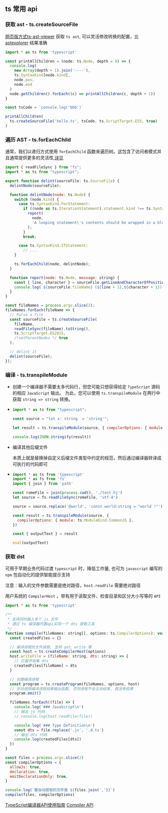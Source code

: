 ## ts 常用 api

### 获取 ast - ts.createSourceFile

[网页版方式ts-ast-viewer](https://ts-ast-viewer.com/#code/MYewdgziA2CmB00QHMAUByARt9BKIA) 获取 `ts ast`, 可以灵活修改转换的配置，比 [astexplorer](https://astexplorer.net/) 结果准确


```typescript
import * as ts from 'typescript'

const printAllChildren = (node: ts.Node, depth = 0) => {
  console.log(
    new Array(depth + 1).join('----'),
    ts.SyntaxKind[node.kind],
    node.pos,
    node.end
  )
  node.getChildren().forEach((c) => printAllChildren(c, depth + 1))
}

const tsCode = `console.log('bbb')`

printAllChildren(
  ts.createSourceFile('hello.ts', tsCode, ts.ScriptTarget.ES5, true)
)
```

### 遍历 AST - ts.forEachChild
通常，我们以递归方式使用 `forEachChild` 函数来遍历树。这包含了访问者模式并且通常提供更多的灵活性,[详见](https://juejin.cn/post/7042498660977868814)
```js
import { readFileSync } from "fs";
import * as ts from "typescript";

export function delint(sourceFile: ts.SourceFile) {
  delintNode(sourceFile);

  function delintNode(node: ts.Node) {
    switch (node.kind) {
      case ts.SyntaxKind.ForStatement:
        if ((node as ts.IterationStatement).statement.kind !== ts.SyntaxKind.Block) {
          report(
            node,
            'A looping statement\'s contents should be wrapped in a block body.'
          );
        }
        break;

      case ts.SyntaxKind.IfStatement:
        // ....
    }

    ts.forEachChild(node, delintNode);
  }

  function report(node: ts.Node, message: string) {
    const { line, character } = sourceFile.getLineAndCharacterOfPosition(node.getStart());
    console.log(`${sourceFile.fileName} (${line + 1},${character + 1}): ${message}`);
  }
}

const fileNames = process.argv.slice(2);
fileNames.forEach(fileName => {
  // Parse a file
  const sourceFile = ts.createSourceFile(
    fileName,
    readFileSync(fileName).toString(),
    ts.ScriptTarget.ES2015,
    /*setParentNodes */ true
  );

  // delint it
  delint(sourceFile);
});
```


### 编译 - ts.transpileModule
- 创建一个编译器不需要太多代码行，但您可能只想获得给定 `TypeScript` 源码的相应 `JavaScript` 输出。 为此，您可以使用 `ts.transpileModule` 在两行中获取 `string => string` 转换。
- ```js
  import * as ts from "typescript";

  const source = "let x: string  = 'string'";

  let result = ts.transpileModule(source, { compilerOptions: { module: ts.ModuleKind.CommonJS }});

  console.log(JSON.stringify(result))
  ```

- 编译其他后缀文件

  本质上就是替换掉自定义后缀文件类型中约定的规范，然后通过编译器转译成可执行的代码即可
- ```js
  import * as ts from 'typescript'
  import * as fs from 'fs'
  import { join } from 'path'

  const romeFile = join(process.cwd(), './test.hj')
  let source = fs.readFileSync(romeFile, 'utf-8')

  source = source.replace('@world', 'const world:string = "world !"')

  const result = ts.transpileModule(source, {
    compilerOptions: { module: ts.ModuleKind.CommonJS },
  })

  const { outputText } = result

  eval(outputText)
  ```

### 获取 dst
可用于早期业务代码过渡 `typescript` 时，降低工作量, 也可为 `javascript` 编写的 `npm` 包自动化的提供智能提示支持

注意：输入的文件参数需要是绝对路径，`host.readFile` 需要绝对路径

用户系统的 `CompilerHost` ，带有用于读取文件、检查目录和区分大小写等的 `API`

```js
import * as ts from 'typescript'

/**
 * 支持同时输入多个 js 文件
 * 通过 ts 编译器内置api实现一个 dts 提取工具
 */
function compile(fileNames: string[], options: ts.CompilerOptions): void {
  const createdFiles = {}

  // 编译进程的文件读取, 支持 get、write 等
  const host = ts.createCompilerHost(options)
  host.writeFile = (fileName: string, dts: string) => {
    // 拦截并收集 dts
    createdFiles[fileName] = dts
  }

  // 创建编译进程
  const program = ts.createProgram(fileNames, options, host)
  // 手动调用编译进程结果输出函数, 否则进程不会主动结束, 就没有结果
  program.emit()

  fileNames.forEach((file) => {
    console.log('### JavaScript\n')
    // 输出 js 代码
    // console.log(host.readFile(file))

    console.log('### Type Definition\n')
    const dts = file.replace('.js', '.d.ts')
    // 输出 dts 代码
    console.log(createdFiles[dts])
  })
}

const files = process.argv.slice(2)
const compilerOptions = {
  allowJs: true,
  declaration: true,
  emitDeclarationOnly: true,
}

console.log(`要自动提取的文件是 ${files.join(',')}`)
compile(files, compilerOptions)
```


[TypeScript编译器API使用指南](https://juejin.cn/post/7042498660977868814)
[Compiler API](https://github.com/microsoft/TypeScript/wiki/Using-the-Compiler-API#creating-and-printing-a-typescript-ast)